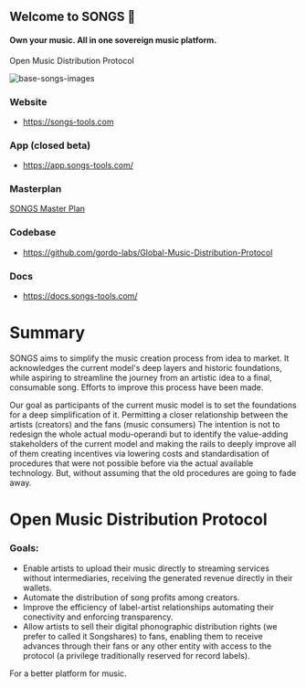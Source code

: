 ## Welcome to SONGS 👋
#### Own your music. All in one sovereign music platform.
Open Music Distribution Protocol

![base-songs-images](https://github.com/user-attachments/assets/8ddbbf89-5caf-49c2-8295-33d58ba3c475)

### Website

- https://songs-tools.com

### App (closed beta)

- https://app.songs-tools.com/

### Masterplan

[SONGS Master Plan](https://www.notion.so/SONGS-Master-Plan-3368f344f2c44979ac032352e3f56f94?pvs=21)

### Codebase

- https://github.com/gordo-labs/Global-Music-Distribution-Protocol

### Docs

- https://docs.songs-tools.com/

# Summary

SONGS aims to simplify the music creation process from idea to market. It acknowledges the current model's deep layers and historic foundations, while aspiring to streamline the journey from an artistic idea to a final, consumable song. Efforts to improve this process have been made.

Our goal as participants of the current music model is to set the foundations for a deep simplification of it. Permitting a closer relationship between the artists (creators) and the fans (music consumers) 
The intention is not to redesign the whole actual modu-operandi but to identify the value-adding stakeholders of the current model and making the rails to deeply improve all of them creating incentives via lowering costs and standardisation of procedures that were not possible before via the actual available technology. But, without assuming that the old procedures are going to fade away.

# Open Music Distribution Protocol

### Goals:

- Enable artists to upload their music directly to streaming services without intermediaries, receiving the generated revenue directly in their wallets.
- Automate the distribution of song profits among creators.
- Improve the efficiency of label-artist relationships automating their conectivity and enforcing transparency.
- Allow artists to sell their digital phonographic distribution rights (we prefer to called it Songshares) to fans, enabling them to receive advances through their fans or any other entity with access to the protocol (a privilege traditionally reserved for record labels).


For a better platform for music.
